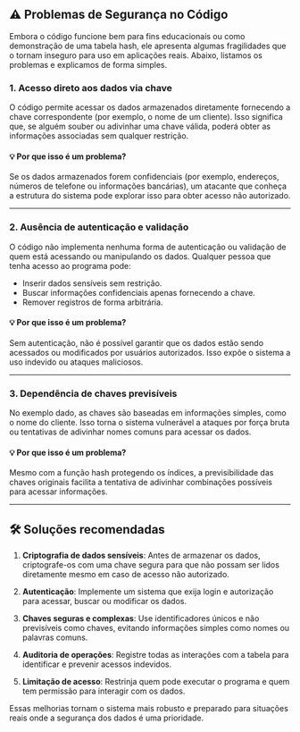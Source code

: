 ## ⚠️ Problemas de Segurança no Código

Embora o código funcione bem para fins educacionais ou como demonstração de uma tabela hash, ele apresenta algumas fragilidades que o tornam inseguro para uso em aplicações reais. Abaixo, listamos os problemas e explicamos de forma simples.

### 1. Acesso direto aos dados via chave

O código permite acessar os dados armazenados diretamente fornecendo a chave correspondente (por exemplo, o nome de um cliente). Isso significa que, se alguém souber ou adivinhar uma chave válida, poderá obter as informações associadas sem qualquer restrição.

#### 💡 Por que isso é um problema?

Se os dados armazenados forem confidenciais (por exemplo, endereços, números de telefone ou informações bancárias), um atacante que conheça a estrutura do sistema pode explorar isso para obter acesso não autorizado.

---

### 2. Ausência de autenticação e validação

O código não implementa nenhuma forma de autenticação ou validação de quem está acessando ou manipulando os dados. Qualquer pessoa que tenha acesso ao programa pode:

- Inserir dados sensíveis sem restrição.
- Buscar informações confidenciais apenas fornecendo a chave.
- Remover registros de forma arbitrária.

#### 💡 Por que isso é um problema?

Sem autenticação, não é possível garantir que os dados estão sendo acessados ou modificados por usuários autorizados. Isso expõe o sistema a uso indevido ou ataques maliciosos.

---

### 3. Dependência de chaves previsíveis

No exemplo dado, as chaves são baseadas em informações simples, como o nome do cliente. Isso torna o sistema vulnerável a ataques por força bruta ou tentativas de adivinhar nomes comuns para acessar os dados.

#### 💡 Por que isso é um problema?

Mesmo com a função hash protegendo os índices, a previsibilidade das chaves originais facilita a tentativa de adivinhar combinações possíveis para acessar informações.

---

## 🛠️ Soluções recomendadas

1. **Criptografia de dados sensíveis**: Antes de armazenar os dados, criptografe-os com uma chave segura para que não possam ser lidos diretamente mesmo em caso de acesso não autorizado.

2. **Autenticação**: Implemente um sistema que exija login e autorização para acessar, buscar ou modificar os dados.

3. **Chaves seguras e complexas**: Use identificadores únicos e não previsíveis como chaves, evitando informações simples como nomes ou palavras comuns.

4. **Auditoria de operações**: Registre todas as interações com a tabela para identificar e prevenir acessos indevidos.

5. **Limitação de acesso**: Restrinja quem pode executar o programa e quem tem permissão para interagir com os dados.

Essas melhorias tornam o sistema mais robusto e preparado para situações reais onde a segurança dos dados é uma prioridade.
